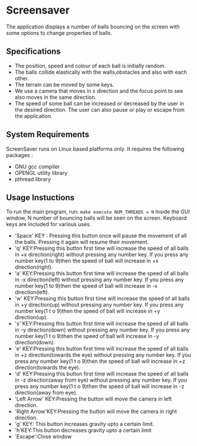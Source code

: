 # Screensaver
The application displays a number of balls bouncing on the screen with some options to change properties of balls. 

##  Specifications
- The position, speed and colour of each ball is initially random.  
- The balls collide elastically with the walls,obstacles and also with each other.
- The terrain can be moved by some keys.
- We use a camera that moves in x direction and the focus point to see also moves in the same direction. 
- The speed of some ball can be increased or decreased by the user in the desired direction. The user can also pause or play or  escape from the application.

## System Requirements
ScreenSaver runs on Linux based platforms only. It requires the following packages :
- GNU gcc compiler
- OPENGL utility library
- pthread library

## Usage Instuctions

To run the main program, run:
``
make execute NUM_THREADS = N
``
Inside the GUI window, N number of bouncing balls will be seen on the screen.  Keyboard keys are included for various uses.

-	'Space' KEY : Pressing this button once will pause the movement of all the balls. Pressing it again will resume their movement.
- 'q' KEY:Pressing this button first time will increase the speed of all balls in +x direction(right) without pressing any number key.
     If you press any number key(1 to 9)then the speed of ball will increase in +x direction(right).
- 'a' KEY:Pressing this button first time will increase the speed of all balls in -x direction(left) without pressing any number key.
     If you press any number key(1 to 9)then the speed of ball will increase in -x direction(left).
- 'w' KEY:Pressing this button first time will increase the speed of all balls in +y direction(up) without pressing any number key.
     If you press any number key(1 t o 9)then the speed of ball will increase in +y direction(up).
- 's' KEY:Pressing this button first time will increase the speed of all balls in -y direction(down) without pressing any number key.
     If you press any number key(1 t o 9)then the speed of ball will increase in -y direction(down).
- 'e' KEY:Pressing this button first time will increase the speed of all balls in +z direction(towards the eye) without pressing any number key.
     If you press any number key(1 t o 9)then the speed of ball will increase in +z direction(towards the eye).
- 'd' KEY:Pressing this button first time will increase the speed of all balls in -z direction(away from eye) without pressing any number key.
     If you press any number key(1 t o 9)then the speed of ball will increase in -z direction(away from eye).
- 'Left Arrow' KEY:Pressing the button will move the camera in left direction.
- 'Right Arrow'KEY:Pressing the button will move the camera in right direction.
- 'g' KEY: This button increases gravity upto a certain limit.
- 'h'KEY:This button decreases gravity upto a certain limit 
- 'Escape':Close window
